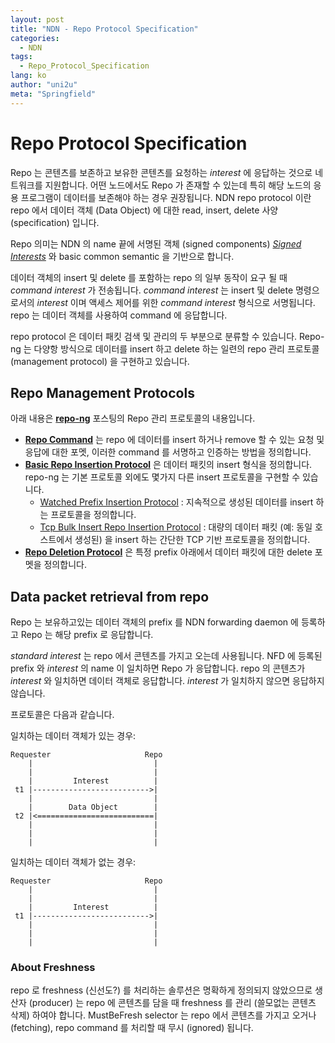 ```yaml
---
layout: post
title: "NDN - Repo Protocol Specification"
categories:
  - NDN
tags:
  - Repo_Protocol_Specification
lang: ko
author: "uni2u"
meta: "Springfield"
---
```


# Repo Protocol Specification

Repo 는 콘텐츠를 보존하고 보유한 콘텐츠를 요청하는 _interest_ 에 응답하는 것으로 네트워크를 지원합니다. 어떤 노드에서도 Repo 가 존재할 수 있는데 특히 해당 노드의 응용 프로그램이 데이터를 보존해야 하는 경우 권장됩니다. NDN repo protocol 이란 repo 에서 데이터 객체 (Data Object) 에 대한 read, insert, delete 사양 (specification) 입니다. 

Repo 의미는 NDN 의 name 끝에 서명된 객체 (signed components) [_Signed Interests_](https://redmine.named-data.net/projects/ndn-cxx/wiki/SignedInterest) 와 basic common semantic 을 기반으로 합니다.

데이터 객체의 insert 및 delete 를 포함하는 repo 의 일부 동작이 요구 될 때 _command interest_ 가 전송됩니다. _command interest_ 는 insert 및 delete 명령으로서의 _interest_ 이며 액세스 제어를 위한 _command interest_ 형식으로 서명됩니다. repo 는 데이터 객체를 사용하여 command 에 응답합니다. 

repo protocol 은 데이터 패킷 검색 및 관리의 두 부분으로 분류할 수 있습니다. Repo-ng 는 다양항 방식으로 데이터를 insert 하고 delete 하는 일련의 repo 관리 프로토콜 (management protocol) 을 구현하고 있습니다.

## Repo Management Protocols

아래 내용은 **[repo-ng](01_repo_ng.html)** 포스팅의 Repo 관리 프로토콜의 내용입니다. 

- **[Repo Command](03_Repo_Command.html)** 는 repo 에 데이터를 insert 하거나 remove 할 수 있는 요청 및 응답에 대한 포멧, 이러한 command 를 서명하고 인증하는 방법을 정의합니다.
- **[Basic Repo Insertion Protocol](04_Basic_Repo_Insertion_Protocol.html)** 은 데이터 패킷의 insert 형식을 정의합니다. repo-ng 는 기본 프로토콜 외에도 몇가지 다른 insert 프로토콜을 구현할 수 있습니다.
  - [Watched Prefix Insertion Protocol](05_Watched_Prefix_Insertion_Protocol.html) : 지속적으로 생성된 데이터를 insert 하는 프로토콜을 정의합니다.
  - [Tcp Bulk Insert Repo Insertion Protocol](06_Tcp_Bulk_Insert_Repo_Insertion_Protocol.html) : 대량의 데이터 패킷 (예: 동일 호스트에서 생성된) 을 insert 하는 간단한 TCP 기반 프로토콜을 정의합니다.
- **[Repo Deletion Protocol](07_Repo_Deletion_Protocol.html)** 은 특정 prefix 아래에서 데이터 패킷에 대한 delete 포멧을 정의합니다.

## Data packet retrieval from repo

Repo 는 보유하고있는 데이터 객체의 prefix 를 NDN forwarding daemon 에 등록하고 Repo 는 해당 prefix 로 응답합니다.

_standard interest_ 는 repo 에서 콘텐츠를 가지고 오는데 사용됩니다. NFD 에 등록된 prefix 와 _interest_ 의 name 이 일치하면 Repo 가 응답합니다. repo 의 콘텐츠가 _interest_ 와 일치하면 데이터 객체로 응답합니다. _interest_ 가 일치하지 않으면 응답하지 않습니다.

프로토콜은 다음과 같습니다.

일치하는 데이터 객체가 있는 경우:

```
Requester                     Repo
    |                           |
    |                           |
    |         Interest          |
 t1 |-------------------------->|
    |                           |
    |        Data Object        |
 t2 |<==========================|
    |                           |
    |                           |
    |                           |
```

일치하는 데이터 객체가 없는 경우:

```
Requester                     Repo
    |                           |
    |                           |
    |         Interest          |
 t1 |-------------------------->|
    |                           |
    |                           |
    |                           |
```

### About Freshness

repo 로 freshness (신선도?) 를 처리하는 솔루션은 명확하게 정의되지 않았으므로 생산자 (producer) 는 repo 에 콘텐츠를 담을 때 freshness 를 관리 (쓸모없는 콘텐츠 삭제) 하여야 합니다. MustBeFresh selector 는 repo 에서 콘텐츠를 가지고 오거나 (fetching), repo command 를 처리할 때 무시 (ignored) 됩니다.
